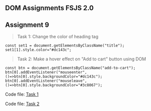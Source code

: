 ## DOM Assignments FSJS 2.0

## Assignment 9

>Task 1: Change the color of heading tag

```
const set1 = document.getElementsByClassName("title");
set1[1].style.color="#dc143c";
```

>Task 2: Make a hover effect on "Add to cart" button using DOM

```
const btn = document.getElementsByClassName("add-to-cart");
btn[0].addEventListener("mouseenter",()=>btn[0].style.backgroundColor="#dc143c");
btn[0].addEventListener("mouseleave",()=>btn[0].style.backgroundColor="#3c8067");
```

Code file: [Task 1](./script.js)

Code file: [Task 2](./script2.js)